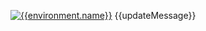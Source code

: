 [![{{environment.name}}](https://badgen.net/badge/{{environment.name}}/Branch%20Updated/{{badge.statusColors.warn}}?labelColor={{environment.color}}&icon=github&scale=1.2)]({{deployManagerSiteUrl}}?environment={{environment.name}}&owner={{owner}}&repo={{repo}} 'Open the queue')
{{updateMessage}}
